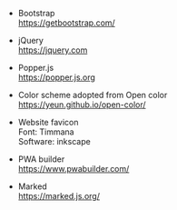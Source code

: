 - Bootstrap  
  https://getbootstrap.com/

- jQuery  
  https://jquery.com

- Popper.js  
  https://popper.js.org

- Color scheme adopted from Open color  
  https://yeun.github.io/open-color/

- Website favicon  
  Font: Timmana  
  Software: inkscape

- PWA builder  
  https://www.pwabuilder.com/

- Marked  
  https://marked.js.org/